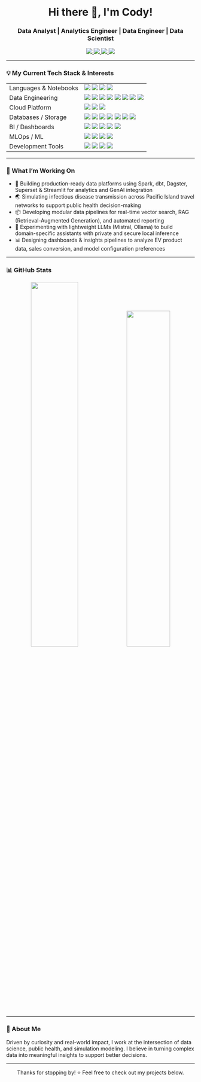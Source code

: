 <h1 align="center">Hi there 👋, I'm Cody!</h1>
<h3 align="center">Data Analyst | Analytics Engineer | Data Engineer | Data Scientist</h3>

<p align="center">
  <a href="mailto:cody.houx@gmail.com">
    <img src="https://img.shields.io/badge/Email-cody.houx@gmail.com-blue?style=flat&logo=gmail" />
  </a>
  <a href="https://linkedin.com/in/cody-hou">
    <img src="https://img.shields.io/badge/LinkedIn-codyhou-blue?style=flat&logo=linkedin" />
  </a>
<a href="https://datacody.github.io/" target="_blank">
    <img src="https://img.shields.io/badge/MySite-Online-blue?style=flat&logo=githubpages" />
  </a>
<a href="https://github.com/DataCody/DataCody/blob/main/CV.pdf" target="_blank">
    <img src="https://img.shields.io/badge/Portfolio-CV-blue?style=flat&logo=githubpages" />
  </a>
</p>

---

### 💡 My Current Tech Stack & Interests
<table>
  <tr>
    <td>Languages & Notebooks</td>
    <td>
    <img src="https://img.shields.io/badge/Python-3776AB?logo=python&logoColor=white" />
    <img src="https://img.shields.io/badge/SQL-003B57?logo=sqlite&logoColor=white" />
    <img src="https://img.shields.io/badge/R-276DC3?logo=r&logoColor=white" />
    <img src="https://img.shields.io/badge/Bash-4EAA25?logo=gnu-bash&logoColor=white" />
    </td>
  </tr>
  <tr>
    <td>Data Engineering</td>
    <td>
    <img src="https://img.shields.io/badge/dbt-%23FF694B.svg?logo=dbt&logoColor=white" />
    <img src="https://img.shields.io/badge/Databricks-E8783A?logo=databricks&logoColor=white" />
    <img src="https://img.shields.io/badge/Spark-E25A1C?logo=apachespark&logoColor=white" />
    <img src="https://img.shields.io/badge/Airflow-017CEE?logo=apache-airflow&logoColor=white" />
    <img src="https://img.shields.io/badge/Dagster-5C2D91?logo=dagster&logoColor=white" />
    <img src="https://img.shields.io/badge/Docker-2496ED?logo=docker&logoColor=white" />
    <img src="https://img.shields.io/badge/Kafka-231F20?logo=apache-kafka&logoColor=white" />
    <img src="https://img.shields.io/badge/FastAPI-005571?logo=fastapi&logoColor=white" />
    </td>
  </tr>
  <tr>
    <td>Cloud Platform</td>
    <td>
    <img src="https://img.shields.io/badge/AWS-232F3E?logo=amazon-aws&logoColor=white" />
    <img src="https://img.shields.io/badge/GCP-4285F4?logo=google-cloud&logoColor=white" />
    <img src="https://img.shields.io/badge/Azure-0078D4?logo=microsoft-azure&logoColor=white" />
    </td>
  </tr>
  <tr>
    <td>Databases / Storage</td>
    <td>
    <img src="https://img.shields.io/badge/PostgreSQL-4169E1?logo=postgresql&logoColor=white" />
    <img src="https://img.shields.io/badge/MySQL-4479A1?logo=mysql&logoColor=white" />
    <img src="https://img.shields.io/badge/Snowflake-56B9EB?logo=snowflake&logoColor=white" />
    <img src="https://img.shields.io/badge/BigQuery-669DF6?logo=google-bigquery&logoColor=white" />
    <img src="https://img.shields.io/badge/Dremio-34495E?logoColor=white" />
    <img src="https://img.shields.io/badge/MinIO-B00000?logo=min.io&logoColor=white" />
    <img src="https://img.shields.io/badge/Parquet-302F2F?logoColor=white" />
    </td>
  </tr>
    <td>BI / Dashboards</td>
    <td>
    <img src="https://img.shields.io/badge/Apache%20Superset-DAB200?logo=apache-superset&logoColor=black" />
    <img src="https://img.shields.io/badge/Tableau-E97627?logo=tableau&logoColor=white" />
    <img src="https://img.shields.io/badge/PowerBI-F2C811?logo=powerbi&logoColor=black" />
    <img src="https://img.shields.io/badge/Excel-217346?logo=microsoft-excel&logoColor=white" />
    <img src="https://img.shields.io/badge/Jupyter-F37626?logo=jupyter&logoColor=white" />
    </td>
  </tr>
    <td>MLOps / ML</td>
    <td>
    <img src="https://img.shields.io/badge/scikit--learn-F7931E?logo=scikit-learn&logoColor=white" />
    <img src="https://img.shields.io/badge/TensorFlow-FF6F00?logo=tensorflow&logoColor=white" />
    <img src="https://img.shields.io/badge/MLflow-0194E2?logo=mlflow&logoColor=white" />
    <img src="https://img.shields.io/badge/XGBoost-FF6600?logo=xgboost&logoColor=white" />
    </td>
  </tr>
    <td>Development Tools</td>
    <td>
    <img src="https://img.shields.io/badge/Git-F05032?logo=git&logoColor=white" />
    <img src="https://img.shields.io/badge/GitHub-181717?logo=github&logoColor=white" />
    <img src="https://img.shields.io/badge/GitLab-FCA121?logo=gitlab&logoColor=white" />
    <img src="https://img.shields.io/badge/Streamlit-FF4B4B?logo=streamlit&logoColor=white" />
    </td>
  </tr>
</table>

---

### 🔬 What I’m Working On
- 🚀 Building production-ready data platforms using Spark, dbt, Dagster, Superset & Streamlit for analytics and GenAI integration
- 🌏 Simulating infectious disease transmission across Pacific Island travel networks to support public health decision-making
- 📦 Developing modular data pipelines for real-time vector search, RAG (Retrieval-Augmented Generation), and automated reporting
- 🧠 Experimenting with lightweight LLMs (Mistral, Ollama) to build domain-specific assistants with private and secure local inference
- 📊 Designing dashboards & insights pipelines to analyze EV product data, sales conversion, and model configuration preferences

---

### 📊 GitHub Stats

<p align="center">
  <img src="https://github-readme-stats.vercel.app/api?username=DataCody&show_icons=true&theme=github_dark&hide=issues&count_private=true" width="50%" />
  <img src="https://github-readme-stats.vercel.app/api/top-langs/?username=DataCody&layout=compact&theme=github_dark" width="48%" />
</p>

---

### 🚀 About Me

Driven by curiosity and real-world impact, I work at the intersection of data science, public health, and simulation modeling. I believe in turning complex data into meaningful insights to support better decisions.

---

<p align="center">Thanks for stopping by! ⭐ Feel free to check out my projects below.</p>
